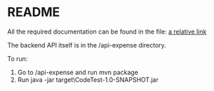 README
====

All the required documentation can be found in the file: [a relative link](ChallengeDocumentation-DSormani.pdf)

The backend API itself is in the /api-expense directory.

To run:
1. Go to /api-expense and run mvn package
2. Run java -jar target\CodeTest-1.0-SNAPSHOT.jar
